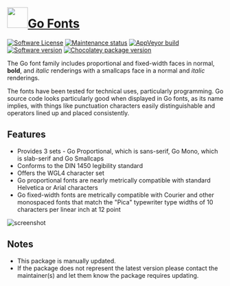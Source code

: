 # [<img src="https://cdn.jsdelivr.net/gh/dgalbraith/chocolatey-packages@ec2d3c7b3ed472b9024c58cf27f766a9909f62bd/icons/go-fonts.png" width="48" height="48" />Go Fonts](https://chocolatey.org/packages/go-fonts)

[![Software License](https://img.shields.io/badge/license-proprietary-lightgrey)](https://go.googlesource.com/image/+/f03a046406d4d7fbfd4ed29f554da8f6114049fc/font/gofont/ttfs/README)
[![Maintenance status](https://img.shields.io/badge/maintained%3F-yes-green.svg)](https://gitHub.com/dgalbraith/chocolatey-packages/graphs/commit-activity)
[![AppVeyor build](https://img.shields.io/appveyor/ci/dgalbraith/chocolatey-packages)](https://ci.appveyor.com/project/dgalbraith/chocolatey-packages)
[![Software version](https://img.shields.io/badge/Source-v2.008-blue.svg)](https://go.googlesource.com/image/+/f03a046406d4d7fbfd4ed29f554da8f6114049fc)
[![Chocolatey package version](https://img.shields.io/chocolatey/v/go-fonts?label=Chocolatey)](https://chocolatey.org/packages/go-fonts)

The Go font family includes proportional and fixed-width faces in normal, **bold**, and *italic* renderings with a
smallcaps face in a normal and *italic* renderings.

The fonts have been tested for technical uses, particularly programming. Go source code looks particularly good when
displayed in Go fonts, as its name implies, with things like punctuation characters easily distinguishable and
operators lined up and placed consistently.

## Features

* Provides 3 sets - Go Proportional, which is sans-serif, Go Mono, which is slab-serif and Go Smallcaps
* Conforms to the DIN 1450 legibility standard
* Offers the WGL4 character set
* Go proportional fonts are nearly metrically compatible with standard Helvetica or Arial characters
* Go fixed-width fonts are metrically compatible with Courier and other monospaced fonts that match the "Pica"
typewriter type widths of 10 characters per linear inch at 12 point

![screenshot](https://cdn.jsdelivr.net/gh/dgalbraith/chocolatey-packages@f6b0bd1dcc65148e2645e0665a3b774edb602aef/manual/go-fonts/screenshot.png)

## Notes

* This package is  manually updated.
* If the package does not represent the latest version please contact the maintainer(s) and let them know the package requires updating.
